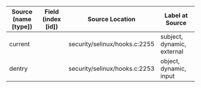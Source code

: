 | Source (name [type])   | Field (index [id]) | Source Location               | Label at Source             |
|------------------------|--------------------|-------------------------------|-----------------------------|
| current                |                    | security/selinux/hooks.c:2255 | subject, dynamic, external  |
| dentry                 |                    | security/selinux/hooks.c:2253 | object, dynamic, input      |
